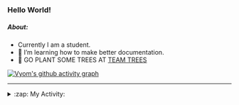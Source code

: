 ### Hello World!

##### About:
- Currently I am a student.
- 🌱 I’m learning how to make better documentation.
- 🌱 GO PLANT SOME TREES AT [TEAM TREES](https://teamtrees.org/)

[![Vyom's github activity graph](https://activity-graph.herokuapp.com/graph?username=Vyvy-vi)](https://github.com/ashutosh00710/github-readme-activity-graph)

---
<details>
  <summary>:zap: My Activity:</summary>
  
<!--START_SECTION:waka-->
![Code Time](http://img.shields.io/badge/Code%20Time-978%20hrs%206%20mins-blue)

**I'm a Night 🦉** 

```text
🌞 Morning    98 commits     ███░░░░░░░░░░░░░░░░░░░░░░   13.78% 
🌆 Daytime    176 commits    ██████░░░░░░░░░░░░░░░░░░░   24.75% 
🌃 Evening    229 commits    ████████░░░░░░░░░░░░░░░░░   32.21% 
🌙 Night      208 commits    ███████░░░░░░░░░░░░░░░░░░   29.25%

```
📅 **I'm Most Productive on Sunday** 

```text
Monday       100 commits    ███░░░░░░░░░░░░░░░░░░░░░░   14.06% 
Tuesday      115 commits    ████░░░░░░░░░░░░░░░░░░░░░   16.17% 
Wednesday    88 commits     ███░░░░░░░░░░░░░░░░░░░░░░   12.38% 
Thursday     104 commits    ███░░░░░░░░░░░░░░░░░░░░░░   14.63% 
Friday       109 commits    ███░░░░░░░░░░░░░░░░░░░░░░   15.33% 
Saturday     78 commits     ██░░░░░░░░░░░░░░░░░░░░░░░   10.97% 
Sunday       117 commits    ████░░░░░░░░░░░░░░░░░░░░░   16.46%

```


📊 **This Week I Spent My Time On** 

```text
🔥 Editors: 
VS Code                  10 hrs 2 mins       █████████████████████████   100.0%

🐱‍💻 Projects: 
credifi                  3 hrs 58 mins       ██████████░░░░░░░░░░░░░░░   39.65% 
thirdweb-auth-next       2 hrs 35 mins       ██████░░░░░░░░░░░░░░░░░░░   25.82% 
CSF                      1 hr 41 mins        ████░░░░░░░░░░░░░░░░░░░░░   16.84% 
itosp-hackathon          59 mins             ██░░░░░░░░░░░░░░░░░░░░░░░   9.82% 
sign-in-button           41 mins             █░░░░░░░░░░░░░░░░░░░░░░░░   6.84%

```


 Last Updated on 25/11/2022 16:04:22 UTC
<!--END_SECTION:waka-->
</details>
